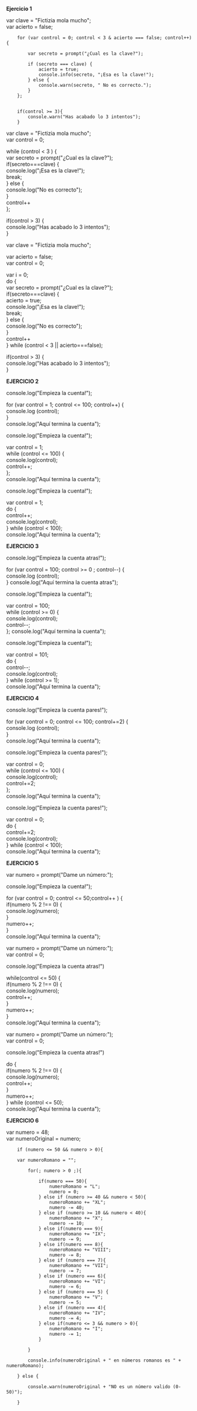 
**Ejercicio 1**

var clave = "Fictizia mola mucho";  
        var acierto = false;  
        
        for (var control = 0; control < 3 & acierto === false; control++) {  

            var secreto = prompt("¿Cual es la clave?");  

            if (secreto === clave) {  
                acierto = true;  
                console.info(secreto, "¡Esa es la clave!");   
            } else {  
                console.warn(secreto, " No es correcto.");  
            }  
        };  


        if(control >= 3){  
            console.warn("Has acabado lo 3 intentos");  
        }  

	





var clave = "Fictizia mola mucho";  
var control = 0;  

while (control < 3 ) {  
	var secreto = prompt("¿Cual es la clave?");  
	if(secreto===clave) {  
		console.log("¡Esa es la clave!");  
		break;  
	} else {  
		console.log("No es correcto");  
	}  
	control++  
};  

if(control > 3) {  
	console.log("Has acabado lo 3 intentos");  
}  




var clave = "Fictizia mola mucho";   

var acierto = false;   
var control = 0;   

var i = 0;  
do {  
   var secreto = prompt("¿Cual es la clave?");  
   if(secreto===clave) {  
   		acierto = true;  
		console.log("¡Esa es la clave!");  
		break;  
	} else {  
		console.log("No es correcto");  
	}  
	control++  
	} while (control < 3 || acierto===false);  

if(control > 3) {  
	console.log("Has acabado lo 3 intentos");  
}  



**EJERCICIO 2**

console.log("Empieza la cuenta!");  

for (var control = 1; control <= 100; control++) {  
	console.log (control);  
}  
console.log("Aquí termina la cuenta");  



console.log("Empieza la cuenta!");  

var control = 1;  
while (control <= 100) {  
    console.log(control);  
    control++;  
};  
console.log("Aquí termina la cuenta");  



console.log("Empieza la cuenta!");  

var control = 1;  
do {  
   control++;  
   console.log(control);  
} while (control < 100);  
console.log("Aquí termina la cuenta");  


**EJERCICIO 3**

console.log("Empieza la cuenta atras!");  

for (var control = 100; control >= 0 ; control--) {  
	console.log (control);  
}
console.log("Aquí termina la cuenta atras");  




console.log("Empieza la cuenta!");  

var control = 100;  
while (control >= 0) {  
    console.log(control);  
    control--;  
};
console.log("Aquí termina la cuenta");  




console.log("Empieza la cuenta!");  

var control = 101;  
do {  
   control--;  
   console.log(control);  
} while (control >= 1);  
console.log("Aquí termina la cuenta");  


**EJERCICIO 4**

console.log("Empieza la cuenta pares!");  

for (var control = 0; control <= 100; control+=2) {  
	console.log (control);  
}  
console.log("Aquí termina la cuenta");  



console.log("Empieza la cuenta pares!");  

var control = 0;  
while (control <= 100) {  
    console.log(control);  
    control+=2;  
};  
console.log("Aquí termina la cuenta");  



console.log("Empieza la cuenta pares!");  

var control = 0;  
do {  
   control+=2;  
   console.log(control);  
} while (control < 100);  
console.log("Aquí termina la cuenta");  




**EJERCICIO 5**

var numero = prompt("Dame un número:");  

console.log("Empieza la cuenta!");  

for (var control = 0; control <= 50;control++ ) {  
	if(numero % 2 !== 0) {  
	console.log(numero);  
	}  
	numero++;  
}  
console.log("Aquí termina la cuenta");  




var numero = prompt("Dame un número:");  
var control = 0;  

console.log("Empieza la cuenta atras!")  

while(control <= 50) {  
	if(numero % 2 !== 0) {  
	console.log(numero);  
	control++;  
	}   
	numero++;  
}  
console.log("Aquí termina la cuenta");  




var numero = prompt("Dame un número:");  
var control = 0;  

console.log("Empieza la cuenta atras!")  

do {  
   if(numero % 2 !== 0) {  
	console.log(numero);  
	control++;  
	}   
	numero++;  
} while (control <= 50);  
console.log("Aquí termina la cuenta");  




**EJERCICIO 6**

var numero = 48;  
var numeroOriginal = numero;  

        if (numero <= 50 && numero > 0){  

        var numeroRomano = "";  

            for(; numero > 0 ;){  

                if(numero === 50){  
                    numeroRomano = "L";  
                    numero = 0;  
                } else if (numero >= 40 && numero < 50){  
                    numeroRomano += "XL";  
                    numero -= 40;  
                } else if (numero >= 10 && numero < 40){  
                    numeroRomano += "X";  
                    numero -= 10;  
                } else if(numero === 9){  
                    numeroRomano += "IX";  
                    numero -= 9;  
                } else if(numero === 8){  
                    numeroRomano += "VIII";  
                    numero -= 8;  
                } else if (numero === 7){  
                    numeroRomano += "VII";  
                    numero -= 7;  
                } else if (numero === 6){  
                    numeroRomano += "VI";  
                    numero -= 6;  
                } else if (numero === 5) {  
                    numeroRomano += "V";  
                    numero -= 5;  
                } else if (numero === 4){  
                    numeroRomano += "IV";  
                    numero -= 4;                  
                } else if(numero <= 3 && numero > 0){  
                    numeroRomano += "I";  
                    numero -= 1;  
                }  

            }  

            console.info(numeroOriginal + " en números romanos es " + numeroRomano);  

        } else {  

            console.warn(numeroOriginal + "NO es un número valido (0-50)");  

        }  



